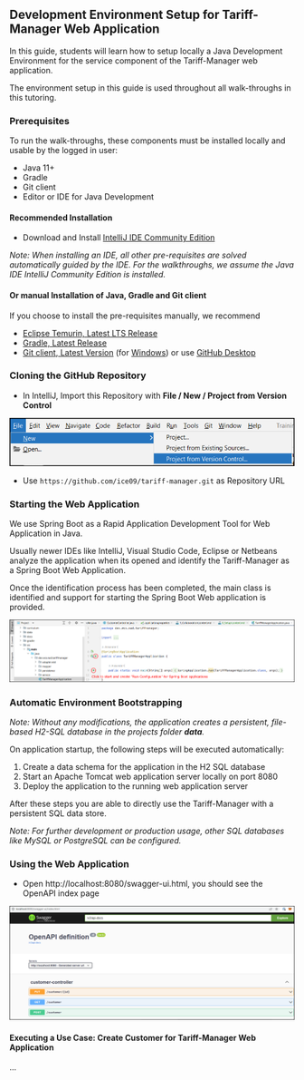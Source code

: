 ## Development Environment Setup for Tariff-Manager Web Application

In this guide, students will learn how to setup locally a Java Development Environment for the service component of the Tariff-Manager web application.

The environment setup in this guide is used throughout all walk-throughs in this tutoring.

### Prerequisites

To run the walk-throughs, these components must be installed locally and usable by the logged in user: 

* Java 11+
* Gradle
* Git client
* Editor or IDE for Java Development

#### Recommended Installation

* Download and Install [IntelliJ IDE Community Edition](https://www.jetbrains.com/idea/download/#section=windows)

_Note: When installing an IDE, all other pre-requisites are solved automatically guided by the IDE. For the walkthroughs, we assume the Java IDE IntelliJ Community Edition is installed._

#### Or manual Installation of Java, Gradle and Git client

If you choose to install the pre-requisites manually, we recommend

* [Eclipse Temurin, Latest LTS Release](https://adoptium.net/de/)
* [Gradle, Latest Release](https://gradle.org/install/)
* [Git client, Latest Version](https://gitforwindows.org/) (for [Windows](https://gitforwindows.org/)) or use [GitHub Desktop](https://desktop.github.com/)

### Cloning the GitHub Repository

* In IntelliJ, Import this Repository with **File / New / Project from Version Control**

![](../../../docs/img/file-new-vcs.png)

* Use `https://github.com/ice09/tariff-manager.git` as Repository URL

### Starting the Web Application

We use Spring Boot as a Rapid Application Development Tool for Web Application in Java.

Usually newer IDEs like IntelliJ, Visual Studio Code, Eclipse or Netbeans analyze the application when its opened and identify the Tariff-Manager as a Spring Boot Web Application.

Once the identification process has been completed, the main class is identified and support for starting the Spring Boot Web application is provided.

![](../../../docs/img/create-run-config.png)

### Automatic Environment Bootstrapping

_Note: Without any modifications, the application creates a persistent, file-based H2-SQL database in the projects folder **data**._

On application startup, the following steps will be executed automatically:

1. Create a data schema for the application in the H2 SQL database
2. Start an Apache Tomcat web application server locally on port 8080
3. Deploy the application to the running web application server

After these steps you are able to directly use the Tariff-Manager with a persistent SQL data store.

_Note: For further development or production usage, other SQL databases like MySQL or PostgreSQL can be configured._

### Using the Web Application

* Open http://localhost:8080/swagger-ui.html, you should see the OpenAPI index page

![](../../../docs/img/openapi-index.png)

#### Executing a Use Case: Create Customer for Tariff-Manager Web Application

...

